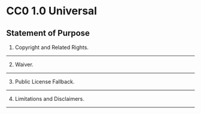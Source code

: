 CC0 1.0 Universal
==================

Statement of Purpose
---------------------

1. Copyright and Related Rights.
--------------------------------

2. Waiver.
-----------

3. Public License Fallback.
----------------------------

4. Limitations and Disclaimers.
--------------------------------
